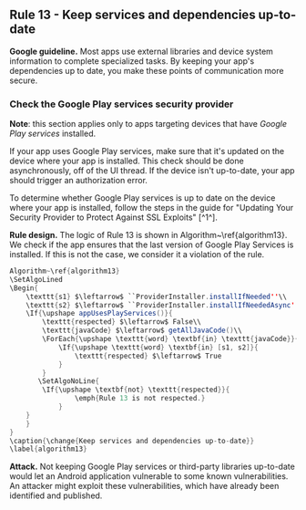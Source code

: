 ## Rule 13 - Keep services and dependencies up-to-date 

**Google guideline.** Most apps use external libraries and device system information to complete specialized tasks. By keeping your app's dependencies up to date, you make these points of communication more secure.

### Check the Google Play services security provider

**Note**: this section applies only to apps targeting devices that have *Google Play services* installed.

If your app uses Google Play services, make sure that it's updated on the device where your app is installed. This check should be done asynchronously, off of the UI thread. If the device isn't up-to-date, your app should trigger an authorization error.

To determine whether Google Play services is up to date on the device where your app is installed, follow the steps in the guide for "Updating Your Security Provider to Protect Against SSL Exploits" [^1^].

**Rule design.** The logic of Rule 13 is shown in Algorithm~\ref{algorithm13}. We check if the app ensures that the last version of Google Play Services is installed. If this is not the case, we consider it a violation of the rule.

```java
Algorithm~\ref{algorithm13}
\SetAlgoLined
\Begin{
    \texttt{s1} $\leftarrow$ ``ProviderInstaller.installIfNeeded''\\
    \texttt{s2} $\leftarrow$ ``ProviderInstaller.installIfNeededAsync''\\
	\If{\upshape appUsesPlayServices()}{
	    \texttt{respected} $\leftarrow$ False\\
	    \texttt{javaCode} $\leftarrow$ getAllJavaCode()\\
	    \ForEach{\upshape \texttt{word} \textbf{in} \texttt{javaCode}}{
	        \If{\upshape \texttt{word} \textbf{in} [s1, s2]}{
	            \texttt{respected} $\leftarrow$ True
	        }
	    }
	   \SetAlgoNoLine{
		\If{\upshape \textbf{not} \texttt{respected}}{
			    \emph{Rule 13 is not respected.}
			}	
	}
	}
}
\caption{\change{Keep services and dependencies up-to-date}}
\label{algorithm13}
```

**Attack.** Not keeping Google Play services or third-party libraries up-to-date would let an Android application vulnerable to some known vulnerabilities. An attacker might exploit these vulnerabilities, which have already been identified and published.
